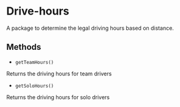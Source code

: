 # Drive-hours

A package to determine the legal driving hours based on distance.

## Methods

- `getTeamHours()`

Returns the driving hours for team drivers

- `getSoloHours()`

Returns the driving hours for solo drivers
